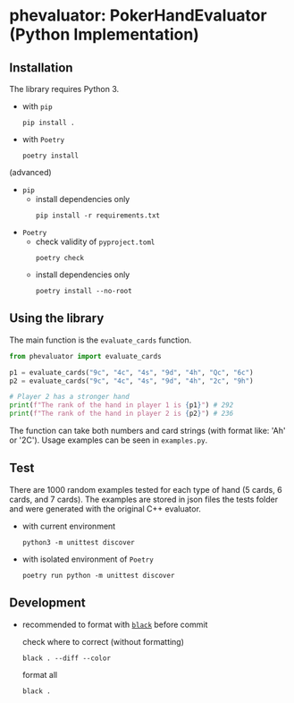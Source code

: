 # phevaluator: PokerHandEvaluator (Python Implementation)
## Installation
The library requires Python 3.
- with `pip`
    ```shell
    pip install .
    ```
- with `Poetry`
    ```shell
    poetry install
    ```

(advanced)
- `pip`
    - install dependencies only
        ```shell
        pip install -r requirements.txt
        ```
- `Poetry`
    - check validity of `pyproject.toml`
        ```shell
        poetry check
        ```
    - install dependencies only
        ```shell
        poetry install --no-root
        ```

## Using the library
The main function is the `evaluate_cards` function.
```python
from phevaluator import evaluate_cards

p1 = evaluate_cards("9c", "4c", "4s", "9d", "4h", "Qc", "6c")
p2 = evaluate_cards("9c", "4c", "4s", "9d", "4h", "2c", "9h")

# Player 2 has a stronger hand
print(f"The rank of the hand in player 1 is {p1}") # 292
print(f"The rank of the hand in player 2 is {p2}") # 236
```
The function can take both numbers and card strings (with format like: 'Ah' or '2C'). Usage examples can be seen in `examples.py`.

## Test
There are 1000 random examples tested for each type of hand (5 cards, 6 cards, and 7 cards). The examples are stored in json files the tests folder and were generated with the original C++ evaluator.

- with current environment
    ```shell
    python3 -m unittest discover
    ```
- with isolated environment of `Poetry`
    ```shell
    poetry run python -m unittest discover
    ```

## Development
- recommended to format with [`black`](https://github.com/psf/black) before commit

    check where to correct (without formatting)
    ```shell
    black . --diff --color
    ```
    format all
    ```shell
    black .
    ```

